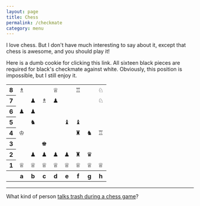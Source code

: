 ```yaml
---
layout: page
title: Chess
permalink: /checkmate
category: menu
---
```


I love chess. But I don't have much interesting to say about it, except that chess is awesome, and you should play it!

Here is a dumb cookie for clicking this link. All sixteen black pieces are required for black's checkmate against white. Obviously, this position is impossible, but I still enjoy it.

<!--
* White King - &#9812;
* White Queen - &#9813;
* White Rook - &#9814;
* White Bishop - &#9815;
* White Knight - &#9816;
* White Pawn - &#9817;
* Black King - &#9818;
* Black Queen - &#9819;
* Black Rook - &#9820;
* Black Bishop - &#9821;
* Black Knight - &#9822;
* Black Pawn - &#9823;
-->

<table class="chessboard">
<tr><th>8</th><td>&#9815;</td><td>&nbsp; </td><td>&nbsp; </td><td>&#9813;</td><td>&nbsp; </td><td>&#9814;</td><td>&nbsp; </td><td>&#9816;</td></tr>
<tr><th>7</th><td>&nbsp; </td><td>&#9823;</td><td>&#9815;</td><td>&#9823;</td><td>&nbsp; </td><td>&nbsp; </td><td>&nbsp; </td><td>&#9816;</td></tr>
<tr><th>6</th><td>&#9823;</td><td>&#9823;</td><td>&nbsp; </td><td>&nbsp; </td><td>&nbsp; </td><td>&nbsp; </td><td>&nbsp; </td><td>&nbsp; </td></tr>
<tr><th>5</th><td>&nbsp; </td><td>&#9822;</td><td>&nbsp; </td><td>&nbsp; </td><td>&#9821;</td><td>&#9821;</td><td>&nbsp; </td><td>&nbsp; </td></tr>
<tr><th>4</th><td>&#9812;</td><td>&nbsp; </td><td>&nbsp; </td><td>&nbsp; </td><td>&nbsp; </td><td>&#9820;</td><td>&#9822;</td><td>&#9814;</td></tr>
<tr><th>3</th><td>&nbsp; </td><td>&nbsp; </td><td>&#9818;</td><td>&nbsp; </td><td>&nbsp; </td><td>&nbsp; </td><td>&nbsp; </td><td>&nbsp; </td></tr>
<tr><th>2</th><td>&nbsp; </td><td>&#9823;</td><td>&#9823;</td><td>&#9823;</td><td>&#9823;</td><td>&#9820;</td><td>&#9819;</td><td>&nbsp; </td></tr>
<tr><th>1</th><td>&#9813;</td><td>&#9813;</td><td>&#9813;</td><td>&#9813;</td><td>&#9813;</td><td>&#9813;</td><td>&#9813;</td><td>&#9813;</td></tr>
<tr><th> </th><th>   a   </th><th>   b   </th><th>   c   </th><th>   d   </th><th>   e   </th><th>   f   </th><th>   g   </th><th>   h   </th></tr>
</table>

* * *
What kind of person [talks trash during a chess game](http://asofterworld.com/index.php?id=82)?
